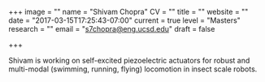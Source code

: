+++
image = ""
name = "Shivam Chopra"
CV = ""
title = ""
website = ""
date = "2017-03-15T17:25:43-07:00"
current = true
level = "Masters"
research = ""
email = "s7chopra@eng.ucsd.edu"
draft = false

+++

Shivam is working on self-excited piezoelectric actuators for robust and multi-modal (swimming, running, flying) locomotion in insect scale robots.